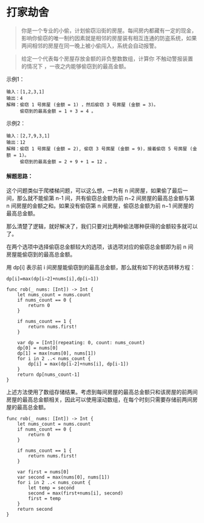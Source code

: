 # 打家劫舍

> 你是一个专业的小偷，计划偷窃沿街的房屋。每间房内都藏有一定的现金，影响你偷窃的唯一制约因素就是相邻的房屋装有相互连通的防盗系统，如果两间相邻的房屋在同一晚上被小偷闯入，系统会自动报警。

> 给定一个代表每个房屋存放金额的非负整数数组，计算你 不触动警报装置的情况下 ，一夜之内能够偷窃到的最高金额。


示例1：


```
输入：[1,2,3,1]
输出：4
解释：偷窃 1 号房屋 (金额 = 1) ，然后偷窃 3 号房屋 (金额 = 3)。
     偷窃到的最高金额 = 1 + 3 = 4 。
```

示例2：


```
输入：[2,7,9,3,1]
输出：12
解释：偷窃 1 号房屋 (金额 = 2), 偷窃 3 号房屋 (金额 = 9)，接着偷窃 5 号房屋 (金额 = 1)。
     偷窃到的最高金额 = 2 + 9 + 1 = 12 。
```




#### 解题思路：

这个问题类似于爬楼梯问题，可以这么想，一共有 n 间房屋，如果偷了最后一间，那么就不能偷第 n-1 间，共有偷窃总金额为前 n−2 间房屋的最高总金额与第 n 间房屋的金额之和。如果没有偷窃第 n 间房屋，偷窃总金额为前 n−1 间房屋的最高总金额。

那么清楚了逻辑，就好解决了，我们只要对比两种偷法哪种获得的金额较多就可以了。

在两个选项中选择偷窃总金额较大的选项，该选项对应的偷窃总金额即为前 n 间房屋能偷窃到的最高总金额。

用 dp[i] 表示前 i 间房屋能偷窃到的最高总金额，那么就有如下的状态转移方程：

`dp[i]=max(dp[i−2]+nums[i],dp[i−1])`

```
func rob(_ nums: [Int]) -> Int {
    let nums_count = nums.count
    if nums_count == 0 {
        return 0
    }
    
    if nums_count == 1 {
        return nums.first!
    }
    
    var dp = [Int](repeating: 0, count: nums_count)
    dp[0] = nums[0]
    dp[1] = max(nums[0], nums[1])
    for i in 2 ..< nums_count {
        dp[i] = max(dp[i-2]+nums[i], dp[i-1])
    }
    return dp[nums_count-1]
}
```

上述方法使用了数组存储结果。考虑到每间房屋的最高总金额只和该房屋的前两间房屋的最高总金额相关，因此可以使用滚动数组，在每个时刻只需要存储前两间房屋的最高总金额。


```
func rob(_ nums: [Int]) -> Int {
    let nums_count = nums.count
    if nums_count == 0 {
        return 0
    }
    
    if nums_count == 1 {
        return nums.first!
    }
    
    var first = nums[0]
    var second = max(nums[0], nums[1])
    for i in 2 ..< nums_count {
        let temp = second
        second = max(first+nums[i], second)
        first = temp
    }
    return second
}
```

